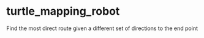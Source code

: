 # turtle_mapping_robot
Find the most direct route given a different set of directions to the end point
